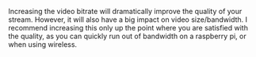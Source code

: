 Increasing the video bitrate will dramatically improve the quality of your stream.  However, it will also have a big impact on video size/bandwidth.  I recommend increasing this only up the point where you are satisfied with the quality, as you can quickly run out of bandwidth on a raspberry pi, or when using wireless.

